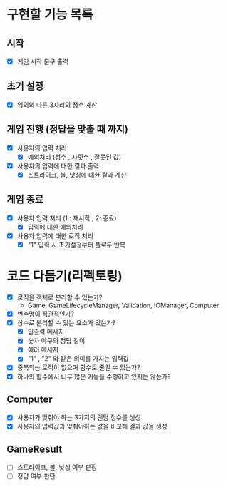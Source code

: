 # 구현할 기능 목록

## 시작

- [x] 게임 시작 문구 출력

## 초기 설정

- [x] 임의의 다른 3자리의 정수 계산

## 게임 진행 (정답을 맞출 때 까지)

- [x] 사용자의 입력 처리
  - [x] 예외처리 (정수 , 자릿수 , 잘못된 값)
- [x] 사용자의 입력에 대한 결과 출력
  - [x] 스트라이크, 볼, 낫싱에 대한 결과 계산

## 게임 종료

- [x] 사용자 입력 처리 (1 : 재시작 , 2: 종료)
  - [x] 입력에 대한 예외처리
- [x] 사용자 입력에 대한 로직 처리
  - [x] "1" 입력 시 초기설정부터 플로우 반복

# 코드 다듬기(리펙토링)

- [x] 로직을 객체로 분리할 수 있는가?
  - Game, GameLifecycleManager, Validation, IOManager, Computer
- [x] 변수명이 직관적인가?
- [x] 상수로 분리할 수 있는 요소가 있는가?
  - [x] 입출력 메세지
  - [x] 숫자 야구의 정답 길이
  - [x] 에러 메세지
  - [x] "1" , "2" 와 같은 의미를 가지는 입력값
- [x] 중복되는 로직이 없으며 함수로 줄일 수 있는가?
- [x] 하나의 함수에서 너무 많은 기능을 수행하고 있지는 않는가?

## Computer

- [x] 사용자가 맞춰야 하는 3가지의 랜덤 정수를 생성
- [x] 사용자의 입력값과 맞춰야하는 값을 비교해 결과 값을 생성

## GameResult

- [ ] 스트라이크, 볼, 낫싱 여부 판정
- [ ] 정답 여부 판단
